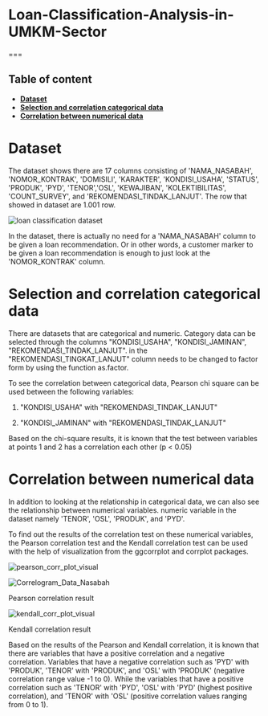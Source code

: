 # Loan-Classification-Analysis-in-UMKM-Sector
===
## Table of content
* **[Dataset](#backg)**
* **[Selection and correlation categorical data](#backg)**
* **[Correlation between numerical data](#backg)**

# Dataset

The dataset shows there are 17 columns consisting of 'NAMA_NASABAH', 'NOMOR_KONTRAK', 'DOMISILI', 'KARAKTER', 'KONDISI_USAHA', 'STATUS', 'PRODUK', 'PYD', 'TENOR','OSL', 'KEWAJIBAN', 'KOLEKTIBILITAS', 'COUNT_SURVEY', and 'REKOMENDASI_TINDAK_LANJUT'. The row that showed in dataset are 1.001 row.

![loan classification dataset](https://user-images.githubusercontent.com/106945977/174459929-edd9c6fe-8163-4897-ac5d-d9ee55f0afe6.png)

In the dataset, there is actually no need for a 'NAMA_NASABAH' column to be given a loan recommendation. Or in other words, a customer marker to be given a loan recommendation is enough to just look at the 'NOMOR_KONTRAK' column.

# Selection and correlation categorical data

There are datasets that are categorical and numeric. Category data can be selected through the columns "KONDISI_USAHA", "KONDISI_JAMINAN", "REKOMENDASI_TINDAK_LANJUT". in the "REKOMENDASI_TINGKAT_LANJUT" column needs to be changed to factor form by using the function as.factor.

To see the correlation between categorical data, Pearson chi square can be used between the following variables:

1. "KONDISI_USAHA" with "REKOMENDASI_TINDAK_LANJUT"

2. "KONDISI_JAMINAN" with "REKOMENDASI_TINDAK_LANJUT"

Based on the chi-square results, it is known that the test between variables at points 1 and 2 has a correlation each other (p < 0.05)

# Correlation between numerical data

In addition to looking at the relationship in categorical data, we can also see the relationship between numerical variables. numeric variable in the dataset namely 'TENOR', 'OSL', 'PRODUK', and 'PYD'. 

To find out the results of the correlation test on these numerical variables, the Pearson correlation test and the Kendall correlation test can be used with the help of visualization from the ggcorrplot and corrplot packages.

![pearson_corr_plot_visual](https://user-images.githubusercontent.com/106945977/174460701-af0e7328-0292-4ec7-8b5d-9f7a6ac0c60a.png)

![Correlogram_Data_Nasabah](https://user-images.githubusercontent.com/106945977/174460754-01288adf-9263-4b86-a6b1-6f1aefd44d08.png)

Pearson correlation result

![kendall_corr_plot_visual](https://user-images.githubusercontent.com/106945977/174460709-11eb6f30-7f44-4317-9778-a39a0c233d76.png)

Kendall correlation result

Based on the results of the Pearson and Kendall correlation, it is known that there are variables that have a positive correlation and a negative correlation. Variables that have a negative correlation such as 'PYD' with 'PRODUK', 'TENOR' with 'PRODUK', and 'OSL' with 'PRODUK' (negative correlation range value -1 to 0). While the variables that have a positive correlation such as 'TENOR' with 'PYD', 'OSL' with 'PYD' (highest positive correlation), and 'TENOR' with 'OSL' (positive correlation values ranging from 0 to 1).
